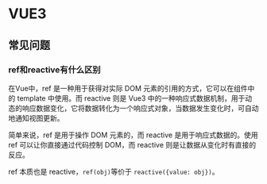# VUE3

## 常见问题

### ref和reactive有什么区别
在Vue中，ref 是一种用于获得对实际 DOM 元素的引用的方式，它可以在组件中的 template 中使用。而 reactive 则是 Vue3 中的一种响应式数据机制，用于动态的响应数据变化，它将数据转化为一个响应式对象，当数据发生变化时，可自动地通知视图更新。 
 
简单来说，ref 是用于操作 DOM 元素的，而 reactive 是用于响应式数据的。使用 ref 可以让你直接通过代码控制 DOM，而 reactive 则是让数据从变化时有直接的反应。

ref 本质也是 reactive，```ref(obj)```等价于 ```reactive({value: obj})```。
